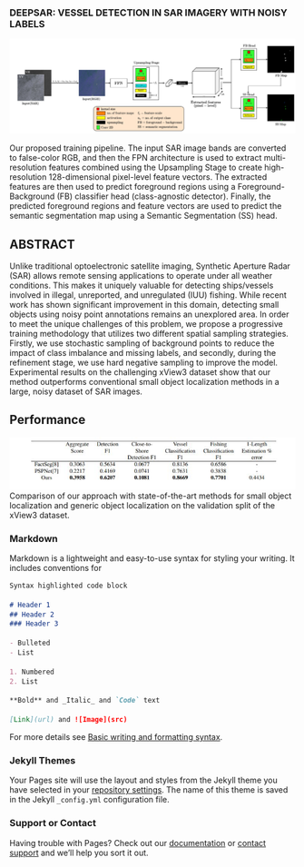 ### DEEPSAR: VESSEL DETECTION IN SAR IMAGERY WITH NOISY LABELS

![Image](full-arch1.jpg)

Our proposed training pipeline. The input SAR image bands are converted to false-color RGB, and then the FPN architecture is used to extract multi-resolution features combined using the Upsampling Stage to create high-resolution 
        128-dimensional pixel-level feature vectors. The extracted features are then used to predict foreground regions using a Foreground-Background (FB) classifier head (class-agnostic detector). Finally, the predicted foreground regions 
        and feature vectors are used to predict the semantic segmentation map using a Semantic Segmentation (SS) head.

## ABSTRACT

Unlike traditional optoelectronic satellite imaging, Synthetic Aperture Radar (SAR) allows remote sensing applications to operate under all weather conditions. This makes it uniquely valuable for detecting ships/vessels involved in 
        illegal, unreported, and unregulated (IUU) fishing. While recent work has shown significant improvement in this domain, detecting small objects using noisy point annotations remains an unexplored area. In order to meet the unique challenges 
        of this problem, we propose a progressive training methodology that utilizes two different spatial sampling strategies. Firstly, we use stochastic sampling of background points to reduce the impact of class imbalance and missing labels, and 
        secondly, during the refinement stage, we use hard negative sampling to improve the model. Experimental results on the challenging xView3 dataset show that our method outperforms conventional small object localization methods in a large, noisy 
        dataset of SAR images.

## Performance
![Image](score.JPG)
Comparison of our approach with state-of-the-art methods for small object localization and generic object localization on the validation split of the xView3 dataset.


### Markdown

Markdown is a lightweight and easy-to-use syntax for styling your writing. It includes conventions for

```markdown
Syntax highlighted code block

# Header 1
## Header 2
### Header 3

- Bulleted
- List

1. Numbered
2. List

**Bold** and _Italic_ and `Code` text

[Link](url) and ![Image](src)
```

For more details see [Basic writing and formatting syntax](https://docs.github.com/en/github/writing-on-github/getting-started-with-writing-and-formatting-on-github/basic-writing-and-formatting-syntax).

### Jekyll Themes

Your Pages site will use the layout and styles from the Jekyll theme you have selected in your [repository settings](https://github.com/Tanmay98/Deep_SAR/settings/pages). The name of this theme is saved in the Jekyll `_config.yml` configuration file.

### Support or Contact

Having trouble with Pages? Check out our [documentation](https://docs.github.com/categories/github-pages-basics/) or [contact support](https://support.github.com/contact) and we’ll help you sort it out.
